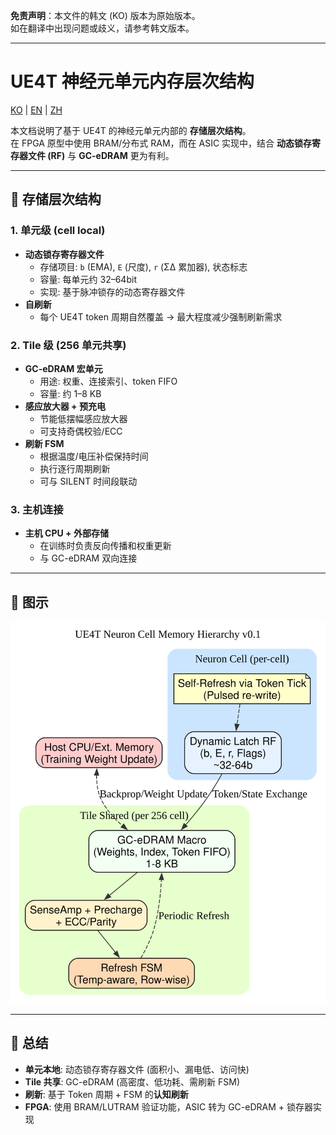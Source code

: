 **免责声明**：本文件的韩文 (KO) 版本为原始版本。  
如在翻译中出现问题或歧义，请参考韩文版本。

---

# UE4T 神经元单元内存层次结构

[KO](Neuron_Cell_Memory.md) | [EN](Neuron_Cell_Memory_en.md) | [ZH](Neuron_Cell_Memory_zh.md)


本文档说明了基于 UE4T 的神经元单元内部的 **存储层次结构**。  
在 FPGA 原型中使用 BRAM/分布式 RAM，而在 ASIC 实现中，结合 **动态锁存寄存器文件 (RF)** 与 **GC-eDRAM** 更为有利。

---

## 🔑 存储层次结构

### 1. 单元级 (cell local)
- **动态锁存寄存器文件**
  - 存储项目: `b` (EMA), `E` (尺度), `r` (ΣΔ 累加器), 状态标志
  - 容量: 每单元约 32–64bit
  - 实现: 基于脉冲锁存的动态寄存器文件
- **自刷新**
  - 每个 UE4T token 周期自然覆盖 → 最大程度减少强制刷新需求

### 2. Tile 级 (256 单元共享)
- **GC-eDRAM 宏单元**
  - 用途: 权重、连接索引、token FIFO
  - 容量: 约 1–8 KB
- **感应放大器 + 预充电**
  - 节能低摆幅感应放大器
  - 可支持奇偶校验/ECC
- **刷新 FSM**
  - 根据温度/电压补偿保持时间
  - 执行逐行周期刷新
  - 可与 SILENT 时间段联动

### 3. 主机连接
- **主机 CPU + 外部存储**
  - 在训练时负责反向传播和权重更新
  - 与 GC-eDRAM 双向连接

---

## 📐 图示

![Neuron Cell Memory Hierarchy](diagrams/neuron_cell_memory.svg)

---

## 📌 总结
- **单元本地**: 动态锁存寄存器文件 (面积小、漏电低、访问快)  
- **Tile 共享**: GC-eDRAM (高密度、低功耗、需刷新 FSM)  
- **刷新**: 基于 Token 周期 + FSM 的**认知刷新**  
- **FPGA**: 使用 BRAM/LUTRAM 验证功能，ASIC 转为 GC-eDRAM + 锁存器实现

